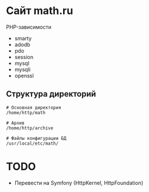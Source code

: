 # Сайт math.ru

PHP-зависимости
 - smarty
 - adodb
 - pdo
 - session
 - mysql
 - mysqli
 - openssl

## Структура директорий
```
# Основная директория 
/home/http/math

# Архив
/home/http/archive

# Файлы конфигурации БД
/usr/local/etc/math/
```

# TODO
 - Перевести на Symfony (HttpKernel, HttpFoundation)
